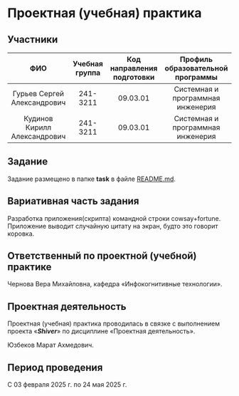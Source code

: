 # Проектная (учебная) практика

## Участники

| ФИО | Учебная группа | Код направления подготовки | Профиль образовательной программы |
|:-:|:-:|:-:|:-:|
| Гурьев Сергей Александрович | 241-3211 | 09.03.01 | Системная и программная инженерия |
| Кудинов Кирилл Александрович | 241-3211 | 09.03.01 | Системная и программная инженерия |

## Задание

Задание размещено в папке **task** в файле [README.md](task/README.md).

## Вариативная часть задания

Разработка приложения(скрипта) командной строки cowsay+fortune. Приложение выводит случайную цитату на экран, будто это говорит коровка.

## Ответственный по проектной (учебной) практике

Чернова Вера Михайловна, кафедра «Инфокогнитивные технологии».

## Проектная деятельность

Проектная (учебная) практика проводилась в связке с выполнением проекта «***Shiver***» по дисциплине «Проектная деятельность».

Юзбеков Марат Ахмедович.

## Период проведения

С 03 февраля 2025 г. по 24 мая 2025 г.
